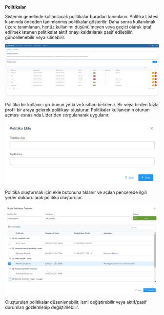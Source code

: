**Politikalar**

Sistemin genelinde kullanılacak politikalar buradan tanımlanır. Politika Listesi kısmında önceden tanımlanmış politikalar 
gösterilir. Daha sonra kullanılmak üzere tanımlanan, henüz kullanımı düşünülmeyen veya geçici olarak iptal edilmek istenen 
politikalar aktif onayı kaldırılarak pasif edilebilir, güncellenebilir veya silinebilir.

[![Politika](../images/policies/policies.png)](../images/policies/policies.png)


Politika bir kullanıcı grubunun yetki ve kısıtları belirlenir. Bir veya birden fazla profil bir araya gelerek politikayı 
oluşturur. Politikalar kullanıcının oturum açması esnasında Lider'den sorgulanarak uygulanır.

[![Politika](../images/policies/policyAdd.png)](../images/policies/policyAdd.png)

Politika oluşturmak için ekle butonuna tıklanır ve açılan pencerede ilgili yerler doldurularak politika oluşturulur.

[![Politika](../images/policies/policyEdit.png)](../images/policies/policyEdit.png)

Oluşturulan politikalar düzenlenebilir, ismi değiştirebilir veya aktif/pasif durumları gözlemlenip değiştirilebilir.<link href=/lider3.0/assets/style.css rel=stylesheet></link>
